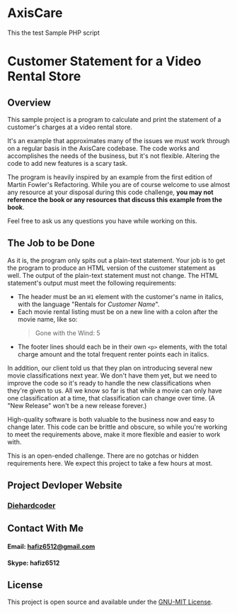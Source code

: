 # AxisCare
 This the test Sample PHP script

# Customer Statement for a Video Rental Store

## Overview

This sample project is a program to calculate and print the statement of a customer's charges at a video rental store.

It's an example that approximates many of the issues we must work through on a regular basis in the AxisCare codebase. The code works and accomplishes the needs of the business, but it's not flexible. Altering the code to add new features is a scary task.

The program is heavily inspired by an example from the first edition of Martin Fowler's Refactoring. While you are of course welcome to use almost any resource at your disposal during this code challenge, **you may not reference the book or any resources that discuss this example from the book**.

Feel free to ask us any questions you have while working on this.

## The Job to be Done

As it is, the program only spits out a plain-text statement. Your job is to get the program to produce an HTML version of the customer statement as well. The output of the plain-text statement must not change. The HTML statement's output must meet the following requirements:

- The header must be an `H1` element with the customer's name in italics, with the language "Rentals for _Customer Name_".
- Each movie rental listing must be on a new line with a colon after the movie name, like so:
  > Gone with the Wind: 5
- The footer lines should each be in their own `<p>` elements, with the total charge amount and the total frequent renter points each in italics.

In addition, our client told us that they plan on introducing several new movie classifications next year. We don't have them yet, but we need to improve the code so it's ready to handle the new classifications when they're given to us. All we know so far is that while a movie can only have one classification at a time, that classification can change over time. (A "New Release" won't be a new release forever.)

High-quality software is both valuable to the business now and easy to change later. This code can be brittle and obscure, so while you're working to meet the requirements above, make it more flexible and easier to work with.

This is an open-ended challenge. There are no gotchas or hidden requirements here. We expect this project to take a few hours at most.





## Project Devloper Website
### [Diehardcoder](http://diehardcoder.com)

## Contact With Me
#### Email: hafiz6512@gmail.com
#### Skype: hafiz6512

## License

This project is open source and available under the [GNU-MIT License](./LICENSE).



